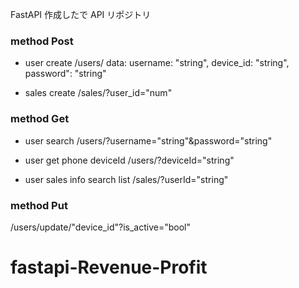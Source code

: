 FastAPI 作成したで API リポジトリ

### method Post

- user create
  /users/
  data:
  username: "string",
  device_id: "string",
  password": "string"

- sales create
  /sales/?user_id="num"

### method Get

- user search
  /users/?username="string"&password="string"

- user get phone deviceId
  /users/?deviceId="string"

- user sales info search <return> list
  /sales/?userId="string"

### method Put

/users/update/"device_id"?is_active="bool"

# fastapi-Revenue-Profit
